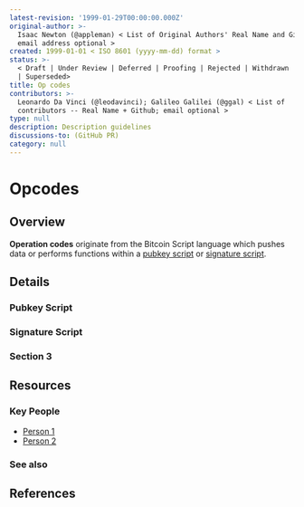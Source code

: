 ```yaml
---
latest-revision: '1999-01-29T00:00:00.000Z'
original-author: >-
  Isaac Newton (@appleman) < List of Original Authors' Real Name and Github;
  email address optional >
created: 1999-01-01 < ISO 8601 (yyyy-mm-dd) format >
status: >-
  < Draft | Under Review | Deferred | Proofing | Rejected | Withdrawn | Accepted
  | Superseded>
title: Op codes
contributors: >-
  Leonardo Da Vinci (@leodavinci); Galileo Galilei (@ggal) < List of
  contributors -- Real Name + Github; email optional >
type: null
description: Description guidelines
discussions-to: (GitHub PR)
category: null
---
```


# Opcodes

## Overview

**Operation codes** originate from the Bitcoin Script language which pushes data or performs functions within a [pubkey script](https://bitcoin.org/en/glossary/pubkey-script) or [signature script](https://bitcoin.org/en/glossary/signature-script).

## Details

### Pubkey Script

### Signature Script

### Section 3

## Resources

### Key People

* [Person 1](op-codes.md)
* [Person 2](op-codes.md)

### See also

## References

